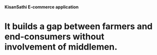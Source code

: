 **KisanSathi E-commerce application**
# It builds a gap between farmers and end-consumers without involvement of middlemen.

